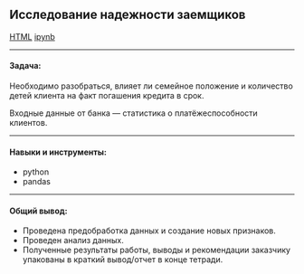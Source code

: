 ## Исследование надежности заемщиков <br/>

[HTML](./borrower_reliability_analysis.html)
[ipynb](./cborrower_reliability_analysis.ipynb)

***
#### Задача:

Необходимо разобраться, влияет ли семейное положение и количество детей клиента на факт погашения кредита в срок.

Входные данные от банка — статистика о платёжеспособности клиентов.

***
#### Навыки и инструменты:

* python
* pandas

***
#### Общий вывод:
* Проведена предобработка данных и создание новых признаков.
* Проведен анализ данных. 
* Полученные результаты работы, выводы и рекомендации заказчику упакованы в краткий вывод/отчет в конце тетради. 
